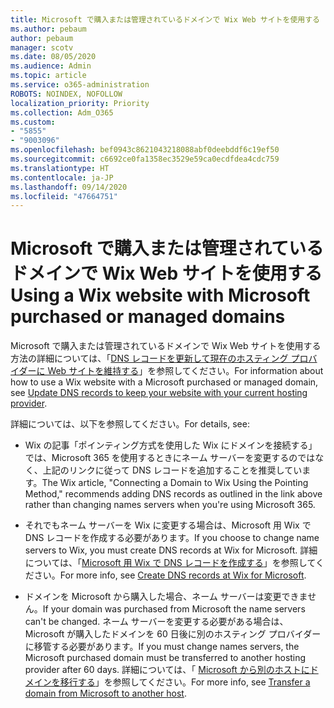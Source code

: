 ```yaml
---
title: Microsoft で購入または管理されているドメインで Wix Web サイトを使用する
ms.author: pebaum
author: pebaum
manager: scotv
ms.date: 08/05/2020
ms.audience: Admin
ms.topic: article
ms.service: o365-administration
ROBOTS: NOINDEX, NOFOLLOW
localization_priority: Priority
ms.collection: Adm_O365
ms.custom:
- "5855"
- "9003096"
ms.openlocfilehash: bef0943c8621043218088abf0deebddf6c19ef50
ms.sourcegitcommit: c6692ce0fa1358ec3529e59ca0ecdfdea4cdc759
ms.translationtype: HT
ms.contentlocale: ja-JP
ms.lasthandoff: 09/14/2020
ms.locfileid: "47664751"
---
```

# <a name="using-a-wix-website-with-microsoft-purchased-or-managed-domains"></a><span data-ttu-id="0ab16-102">Microsoft で購入または管理されているドメインで Wix Web サイトを使用する</span><span class="sxs-lookup"><span data-stu-id="0ab16-102">Using a Wix website with Microsoft purchased or managed domains</span></span>

<span data-ttu-id="0ab16-103">Microsoft で購入または管理されているドメインで Wix Web サイトを使用する方法の詳細については、「[DNS レコードを更新して現在のホスティング プロバイダーに Web サイトを維持する](https://docs.microsoft.com/microsoft-365/admin/dns/update-dns-records-to-retain-current-hosting-provider)」を参照してください。</span><span class="sxs-lookup"><span data-stu-id="0ab16-103">For information about how to use a Wix website with a Microsoft purchased or managed domain, see [Update DNS records to keep your website with your current hosting provider](https://docs.microsoft.com/microsoft-365/admin/dns/update-dns-records-to-retain-current-hosting-provider).</span></span>

<span data-ttu-id="0ab16-104">詳細については、以下を参照してください。</span><span class="sxs-lookup"><span data-stu-id="0ab16-104">For details, see:</span></span> 

- <span data-ttu-id="0ab16-105">Wix の記事「ポインティング方式を使用した Wix にドメインを接続する」では、Microsoft 365 を使用するときにネーム サーバーを変更するのではなく、上記のリンクに従って DNS レコードを追加することを推奨しています。</span><span class="sxs-lookup"><span data-stu-id="0ab16-105">The Wix article, "Connecting a Domain to Wix Using the Pointing Method," recommends adding DNS records as outlined in the link above rather than changing names servers when you're using Microsoft 365.</span></span>

- <span data-ttu-id="0ab16-106">それでもネーム サーバーを Wix に変更する場合は、Microsoft 用 Wix で DNS レコードを作成する必要があります。</span><span class="sxs-lookup"><span data-stu-id="0ab16-106">If you choose to change name servers to Wix, you must create DNS records at Wix for Microsoft.</span></span> <span data-ttu-id="0ab16-107">詳細については、「[Microsoft 用 Wix で DNS レコードを作成する](https://docs.microsoft.com/microsoft-365/admin/dns/create-dns-records-at-wix)」を参照してください。</span><span class="sxs-lookup"><span data-stu-id="0ab16-107">For more info, see [Create DNS records at Wix for Microsoft](https://docs.microsoft.com/microsoft-365/admin/dns/create-dns-records-at-wix).</span></span>

- <span data-ttu-id="0ab16-108">ドメインを Microsoft から購入した場合、ネーム サーバーは変更できません。</span><span class="sxs-lookup"><span data-stu-id="0ab16-108">If your domain was purchased from Microsoft the name servers can't be changed.</span></span> <span data-ttu-id="0ab16-109">ネーム サーバーを変更する必要がある場合は、Microsoft が購入したドメインを 60 日後に別のホスティング プロバイダーに移管する必要があります。</span><span class="sxs-lookup"><span data-stu-id="0ab16-109">If you must change names servers, the Microsoft purchased domain must be transferred to another hosting provider after 60 days.</span></span> <span data-ttu-id="0ab16-110">詳細については、「 [Microsoft から別のホストにドメインを移行する](https://docs.microsoft.com/microsoft-365/admin/get-help-with-domains/transfer-a-domain-from-microsoft-to-another-host)」を参照してください。</span><span class="sxs-lookup"><span data-stu-id="0ab16-110">For more info, see [Transfer a domain from Microsoft to another host](https://docs.microsoft.com/microsoft-365/admin/get-help-with-domains/transfer-a-domain-from-microsoft-to-another-host).</span></span>
